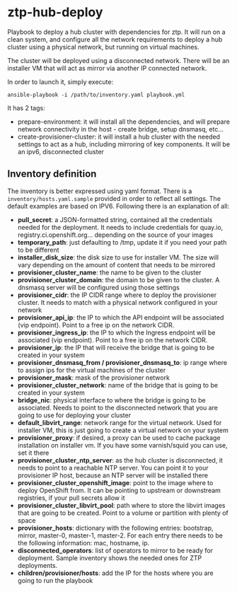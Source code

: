 # ztp-hub-deploy
Playbook to deploy a hub cluster with dependencies for ztp. It will run on a clean system, and configure
all the network requirements to deploy a hub cluster using a physical network, but running on
virtual machines.

The cluster will be deployed using a disconnected network. There will be an installer VM that will act as mirror via another IP connected network.

In order to launch it, simply execute:

    ansible-playbook -i /path/to/inventory.yaml playbook.yml

It has 2 tags:
- prepare-environment: it will install all the dependencies, and will prepare network connectivity in the host - create bridge, setup dnsmasq, etc... 
- create-provisioner-cluster: it will install a hub cluster with the needed settings to act as a hub, including mirroring of key components. It will be an ipv6, disconnected cluster

## Inventory definition

The inventory is better expressed using yaml format. There is a `inventory/hosts.yaml.sample` provided in order to reflect all settings. The default examples are based on IPV6.
Following there is an explanation of all:
- **pull_secret**: a JSON-formatted string, contained all the credentials needed for the deployment.  It needs to include credentials for quay.io, registry.ci.openshift.org... depending on the source of your images
- **temporary_path**: just defaulting to /tmp, update it if you need your path to be different
- **installer_disk_size**: the disk size to use for installer VM. The size will vary depending on the amount of content that needs to be mirrored
- **provisioner_cluster_name**: the name to be given to the cluster
- **provisioner_cluster_domain**: the domain to be given to the cluster. A dnsmasq server will be configured using those settings
- **provisioner_cidr**: the IP CIDR range where to deploy the provisioner cluster. It needs to match with a physical network configured in your network
- **provisioner_api_ip**: the IP to which the API endpoint will be associated (vip endpoint). Point to a free ip on the network CIDR.
- **provisioner_ingress_ip**: the IP to which the Ingress endpoint will be associated (vip endpoint). Point to a free ip on the network CIDR.
- **provisioner_ip**: the IP that will receive the bridge that is going to be created in your system
- **provisioner_dnsmasq_from / provisioner_dnsmasq_to**:  ip range where to assign ips for the virtual machines of the cluster
- **provisioner_mask**: mask of the provisioner network
- **provisioner_cluster_network**: name of the bridge that is going to be created in your system
- **bridge_nic**: physical interface to where the bridge is going to be associated. Needs to point to the disconnected network that you are going to use for deploying your cluster
- **default_libvirt_range**: network range for the virtual network. Used for installer VM, this is just going to create a virtual network on your system
- **provisioner_proxy**: if desired, a proxy can be used to cache package installation on installer vm. If you have some varnish/squid you can use, set it there
- **provisioner_cluster_ntp_server**: as the hub cluster is disconnected, it needs to point to a reachable NTP server. You can point it to your provisioner IP host, because an NTP server will be installed there
- **provisioner_cluster_openshift_image**: point to the image where to deploy OpenShift from. It can be pointing to upstream or downstream registries, if your pull secrets allow it
- **provisioner_cluster_libvirt_pool**: path where to store the libvirt images that are going to be created. Point to a volume or partition with plenty of space
- **provisioner_hosts**: dictionary with the following entries: bootstrap, mirror, master-0, master-1, master-2. For each entry there needs to be the following information: mac, hostname, ip.
- **disconnected_operators**: list of operators to mirror to be ready for deployment. Sample inventory shows the needed ones for ZTP deployments.
- **children/provisioner/hosts**: add the IP for the hosts where you are going to run the playbook
